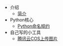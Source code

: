 * 介绍
  * [简介](markdown/编程语言/Python/简介.md)
* Python核心
  * [Python命名规约](markdown/编程语言/Python/Python命名规约.md)
* 自己写的小工具
  * [腾讯云COS上传图片](markdown/编程语言/Python/腾讯云COS上传图片.md)
